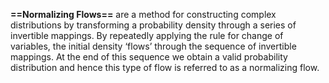 **==Normalizing Flows==** are a method for constructing complex distributions by transforming a probability density through a series of invertible mappings. By repeatedly applying the rule for change of variables, the initial density ‘flows’ through the sequence of invertible mappings. At the end of this sequence we obtain a valid probability distribution and hence this type of flow is referred to as a normalizing flow.

